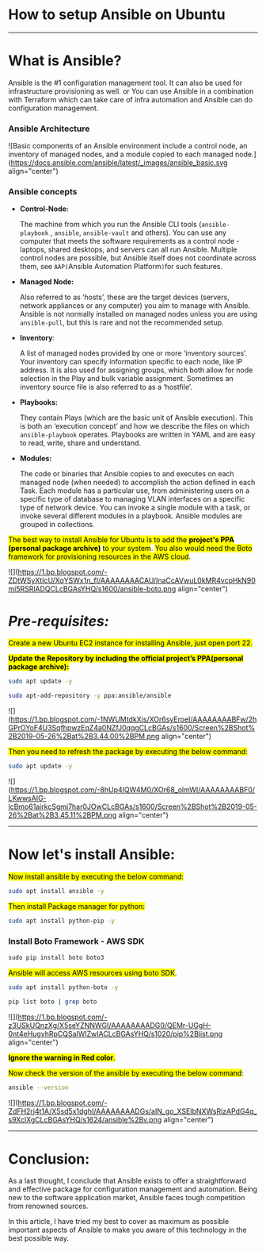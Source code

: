 # How to setup Ansible on Ubuntu

---

# What is Ansible?

Ansible is the #1 configuration management tool. It can also be used for infrastructure provisioning as well. or You can use Ansible in a combination with Terraform which can take care of infra automation and Ansible can do configuration management.

### **Ansible Architecture**

![Basic components of an Ansible environment include a control node, an inventory of managed nodes, and a module copied to each managed node.](https://docs.ansible.com/ansible/latest/_images/ansible_basic.svg align="center")

### **Ansible concepts**

* **Control-Node:**
    
    The machine from which you run the Ansible CLI tools (`ansible-playbook` , `ansible`, `ansible-vault` and others). You can use any computer that meets the software requirements as a control node - laptops, shared desktops, and servers can all run Ansible. Multiple control nodes are possible, but Ansible itself does not coordinate across them, see `AAP(`Ansible Automation Platform`)`for such features.
    
* **Managed Node:**
    
    Also referred to as ‘hosts’, these are the target devices (servers, network appliances or any computer) you aim to manage with Ansible. Ansible is not normally installed on managed nodes unless you are using `ansible-pull`, but this is rare and not the recommended setup.
    
* **Inventory**:
    
    A list of managed nodes provided by one or more ‘inventory sources’. Your inventory can specify information specific to each node, like IP address. It is also used for assigning groups, which both allow for node selection in the Play and bulk variable assignment. Sometimes an inventory source file is also referred to as a ‘hostfile’.
    
* **Playbooks:**
    
    They contain Plays (which are the basic unit of Ansible execution). This is both an ‘execution concept’ and how we describe the files on which `ansible-playbook` operates. Playbooks are written in YAML and are easy to read, write, share and understand.
    
* **Modules:**
    
    The code or binaries that Ansible copies to and executes on each managed node (when needed) to accomplish the action defined in each Task. Each module has a particular use, from administering users on a specific type of database to managing VLAN interfaces on a specific type of network device. You can invoke a single module with a task, or invoke several different modules in a playbook. Ansible modules are grouped in collections.
    

<mark>The best way to install Ansible for Ubuntu is to add the </mark> **<mark>project's PPA (personal package archive)</mark>** <mark>to your system</mark>. <mark>You also would need the Boto framework for provisioning resources in the AWS cloud</mark>.

![](https://1.bp.blogspot.com/-ZDtWSyXtIcU/XqYSWx1n_fI/AAAAAAAACAU/InaCcAVwuL0kMR4vcpHkN90mi5RSRlADQCLcBGAsYHQ/s1600/ansible-boto.png align="center")

# ***Pre-requisites:***

<mark>Create a new Ubuntu EC2 instance for installing Ansible, just open port 22.</mark>

**<mark>Update the Repository by including the official project’s PPA(personal package archive):</mark>**

```bash
sudo apt update -y

sudo apt-add-repository -y ppa:ansible/ansible
```

![](https://1.bp.blogspot.com/-1NWUMtdkXis/XOr6syEroeI/AAAAAAAABFw/2hGPrOYoF4U3SqfhpwzEqZ4a0NZfJ0qqgCLcBGAs/s1600/Screen%2BShot%2B2019-05-26%2Bat%2B3.44.00%2BPM.png align="center")

<mark>Then you need to refresh the package by executing the below command:</mark>

```bash
sudo apt update -y
```

![](https://1.bp.blogspot.com/-8hUp4IQW4M0/XOr68_olmWI/AAAAAAAABF0/LKwwsAIG-lcBmo61airkcSgmi7har0JOwCLcBGAs/s1600/Screen%2BShot%2B2019-05-26%2Bat%2B3.45.11%2BPM.png align="center")

---

# **Now let's install Ansible:**

<mark>Now install ansible by executing the below command:</mark>

```bash
sudo apt install ansible -y
```

<mark>Then install Package manager for python:</mark>

```bash
sudo apt install python-pip -y
```

### **Install Boto Framework - AWS SDK**

```python
sudo pip install boto boto3
```

<mark>Ansible will access AWS resources using boto SDK</mark>.

```bash
sudo apt install python-boto -y

pip list boto | grep boto
```

![](https://1.bp.blogspot.com/-z3USkUQnzXg/X5seYZNNWGI/AAAAAAAADG0/QEMr-UGgH-0nt4eHugyhRpCQSaIWlZwIACLcBGAsYHQ/s1020/pip%2Blist.png align="center")

**<mark>Ignore the warning in Red color</mark>**<mark>.</mark>

<mark>Now check the version of the ansible by executing the below command</mark>:

```bash
ansible --version
```

![](https://1.bp.blogspot.com/-ZdFH2rj4t1A/X5sd5x1dghI/AAAAAAAADGs/aIN_go_XSEIbNXWsRizAPdG4q_s9XclXgCLcBGAsYHQ/s1624/ansible%2Bv.png align="center")

---

# Conclusion:

As a last thought, I conclude that Ansible exists to offer a straightforward and effective package for configuration management and automation. Being new to the software application market, Ansible faces tough competition from renowned sources.

In this article, I have tried my best to cover as maximum as possible important aspects of Ansible to make you aware of this technology in the best possible way.